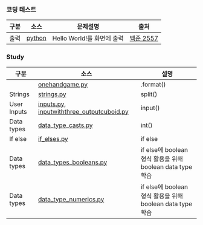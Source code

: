 <!-- markdown language -->
<!-- 글자 크기/표/링크 -->

<!--
[글자크기]
# 코딩 테스트
## 코딩 테스트 
### 코딩 테스트 
#### 코딩 테스트  -->
### 코딩 테스트

<!-- 표 만들기 -->
<!-- 링크하기 - 외부 - [name](link) -->
|구분|소스|문제설명|출처|
|--|--|--|--|
|출력|[python](./docs/codingtests/2557.py)|Hello World!를 화면에 출력|[백준 2557](https://www.acmicpc.net/problem/2557)|


### Study
|구분|소스|설명|
|--|--|--|
||[onehandgame.py](./docs/quests/onehandgame.py)|.format()|
|Strings|[strings.py](./docs/strings.py)|split()|
|User Inputs|[inputs.py](./docs/inputs.py), [inputwiththree_outputcuboid.py](./docs/quests/inputwiththree_outputcuboid.py)|input()|
|Data types|[data_type_casts.py](./docs/data_type_casts.py)|int()|
|If else|[if_elses.py](./docs/if_elses.py)|if else|
|Data types|[data_types_booleans.py](./docs/data_types_booleans.py)|if else에 boolean 형식 활용을 위해 boolean data type 학습|
|Data types|[data_type_numerics.py](./docs/data_type_numerics.py)|if else에 boolean 형식 활용을 위해 boolean data type 학습|

